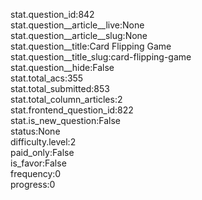 stat.question_id:842  
stat.question__article__live:None  
stat.question__article__slug:None  
stat.question__title:Card Flipping Game  
stat.question__title_slug:card-flipping-game  
stat.question__hide:False  
stat.total_acs:355  
stat.total_submitted:853  
stat.total_column_articles:2  
stat.frontend_question_id:822  
stat.is_new_question:False  
status:None  
difficulty.level:2  
paid_only:False  
is_favor:False  
frequency:0  
progress:0  
